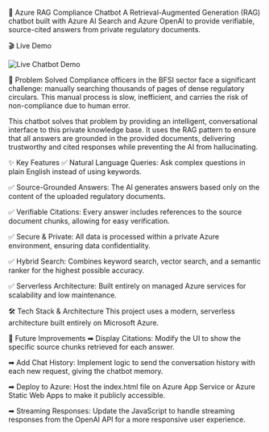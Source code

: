 🏦 Azure RAG Compliance Chatbot
A Retrieval-Augmented Generation (RAG) chatbot built with Azure AI Search and Azure OpenAI to provide verifiable, source-cited answers from private regulatory documents.

🎬 Live Demo

![Live Chatbot Demo](docs/ChatBot%20Demo.gif)


🎯 Problem Solved
Compliance officers in the BFSI sector face a significant challenge: manually searching thousands of pages of dense regulatory circulars. This manual process is slow, inefficient, and carries the risk of non-compliance due to human error.

This chatbot solves that problem by providing an intelligent, conversational interface to this private knowledge base. It uses the RAG pattern to ensure that all answers are grounded in the provided documents, delivering trustworthy and cited responses while preventing the AI from hallucinating.

✨ Key Features
✅ Natural Language Queries: Ask complex questions in plain English instead of using keywords.

✅ Source-Grounded Answers: The AI generates answers based only on the content of the uploaded regulatory documents.

✅ Verifiable Citations: Every answer includes references to the source document chunks, allowing for easy verification.

✅ Secure & Private: All data is processed within a private Azure environment, ensuring data confidentiality.

✅ Hybrid Search: Combines keyword search, vector search, and a semantic ranker for the highest possible accuracy.

✅ Serverless Architecture: Built entirely on managed Azure services for scalability and low maintenance.

🛠️ Tech Stack & Architecture
This project uses a modern, serverless architecture built entirely on Microsoft Azure.




🚀 Future Improvements
➡ Display Citations: Modify the UI to show the specific source chunks retrieved for each answer.

➡ Add Chat History: Implement logic to send the conversation history with each new request, giving the chatbot memory.

➡ Deploy to Azure: Host the index.html file on Azure App Service or Azure Static Web Apps to make it publicly accessible.

➡ Streaming Responses: Update the JavaScript to handle streaming responses from the OpenAI API for a more responsive user experience.
